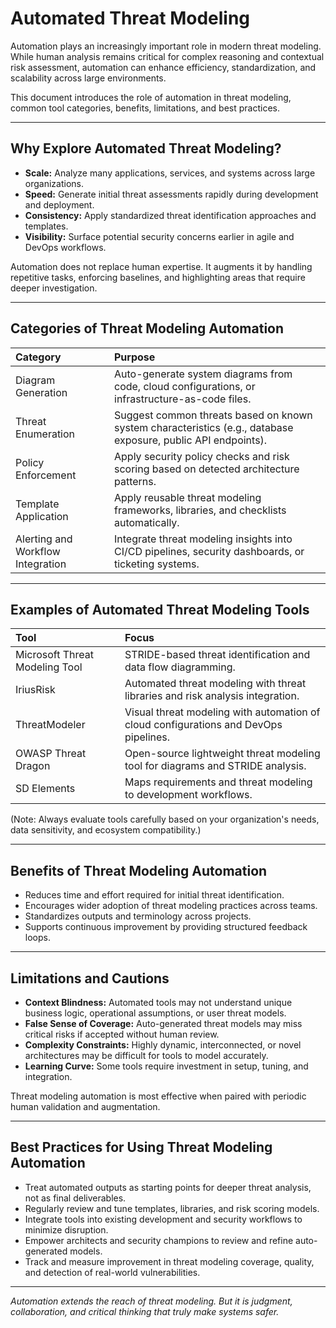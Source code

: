 # Automated Threat Modeling

Automation plays an increasingly important role in modern threat modeling. While human analysis remains critical for complex reasoning and contextual risk assessment, automation can enhance efficiency, standardization, and scalability across large environments.

This document introduces the role of automation in threat modeling, common tool categories, benefits, limitations, and best practices.

---

## Why Explore Automated Threat Modeling?

- **Scale:** Analyze many applications, services, and systems across large organizations.
- **Speed:** Generate initial threat assessments rapidly during development and deployment.
- **Consistency:** Apply standardized threat identification approaches and templates.
- **Visibility:** Surface potential security concerns earlier in agile and DevOps workflows.

Automation does not replace human expertise. It augments it by handling repetitive tasks, enforcing baselines, and highlighting areas that require deeper investigation.

---

## Categories of Threat Modeling Automation

| Category | Purpose |
|:---------|:--------|
| Diagram Generation | Auto-generate system diagrams from code, cloud configurations, or infrastructure-as-code files. |
| Threat Enumeration | Suggest common threats based on known system characteristics (e.g., database exposure, public API endpoints). |
| Policy Enforcement | Apply security policy checks and risk scoring based on detected architecture patterns. |
| Template Application | Apply reusable threat modeling frameworks, libraries, and checklists automatically. |
| Alerting and Workflow Integration | Integrate threat modeling insights into CI/CD pipelines, security dashboards, or ticketing systems. |

---

## Examples of Automated Threat Modeling Tools

| Tool | Focus |
|:-----|:------|
| Microsoft Threat Modeling Tool | STRIDE-based threat identification and data flow diagramming. |
| IriusRisk | Automated threat modeling with threat libraries and risk analysis integration. |
| ThreatModeler | Visual threat modeling with automation of cloud configurations and DevOps pipelines. |
| OWASP Threat Dragon | Open-source lightweight threat modeling tool for diagrams and STRIDE analysis. |
| SD Elements | Maps requirements and threat modeling to development workflows. |

(Note: Always evaluate tools carefully based on your organization's needs, data sensitivity, and ecosystem compatibility.)

---

## Benefits of Threat Modeling Automation

- Reduces time and effort required for initial threat identification.
- Encourages wider adoption of threat modeling practices across teams.
- Standardizes outputs and terminology across projects.
- Supports continuous improvement by providing structured feedback loops.

---

## Limitations and Cautions

- **Context Blindness:** Automated tools may not understand unique business logic, operational assumptions, or user threat models.
- **False Sense of Coverage:** Auto-generated threat models may miss critical risks if accepted without human review.
- **Complexity Constraints:** Highly dynamic, interconnected, or novel architectures may be difficult for tools to model accurately.
- **Learning Curve:** Some tools require investment in setup, tuning, and integration.

Threat modeling automation is most effective when paired with periodic human validation and augmentation.

---

## Best Practices for Using Threat Modeling Automation

- Treat automated outputs as starting points for deeper threat analysis, not as final deliverables.
- Regularly review and tune templates, libraries, and risk scoring models.
- Integrate tools into existing development and security workflows to minimize disruption.
- Empower architects and security champions to review and refine auto-generated models.
- Track and measure improvement in threat modeling coverage, quality, and detection of real-world vulnerabilities.

---

*Automation extends the reach of threat modeling. But it is judgment, collaboration, and critical thinking that truly make systems safer.*

